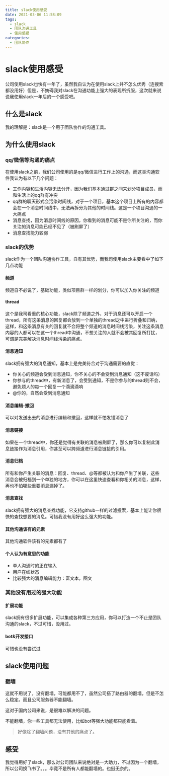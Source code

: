 ```yaml
---
title: slack使用感受
date: 2021-03-06 11:58:09
tags:
  - slack
  - 团队沟通工具
  - 使用感受
categories:
  - 团队协作
---
```


# slack使用感受

公司使用slack也快有一年了，虽然我自认为在使用slack上并不怎么优秀（连搜索都没用好）但是，不妨碍我对slack在沟通功能上强大的表现所折服，这次就来说说我使用slack一年后的一个感受吧。

## 什么是slack

我的理解是：slack是一个用于团队协作的沟通工具。

## 为什么使用slack

### qq/微信等沟通的痛点

在使用slack之前，我们公司使用的是qq/微信进行工作上的沟通，而这类沟通软件我认为有以下几个问题：

+ 工作内容和生活内容无法分开，因为我们基本通过群之间来划分项目成员，而和生活上的qq群有冲突
+ qq群的聊天形式会污染时间线，对于一个项目，基本这个项目上所有的内容都会在一个消息时间线中，无法再拆分为其他的时间线。这是一个项目沟通的一大痛点
+ 消息查找，因为消息时间线的原因，你看到的消息可能不是你所关注的，而你关注的消息可能已经不见了（被刷屏了）
+ 消息查找能力较弱

### slack的优势

slack作为一个团队沟通协作工具，自有其优势，而我司使用slack主要看中了如下几点功能

#### 频道

频道自不必说了，基础功能，类似项目群一样的划分，你可以加入你关注的频道

#### thread

这个是我司看重的核心功能，slack除了频道之外，对于消息还可以开启一个thread，所有这条消息的回复都会放到一个单独的thread之中进行折叠和归纳，这样，和这条消息有关的回复就不会将整个频道的消息时间线污染，关注这条消息内容的人都可以在这一个thread中沟通，不想关注的人就不会被其回复所打扰，可谓是完美解决消息时间线污染的痛点。

#### 消息通知

slack拥有强大的消息通知，基本上是完美符合对于沟通需要的直觉：

+ 你关心的频道会受到消息通知，你不关心的不会受到消息通知（这不废话吗）
+ 你参与的thread中，有新消息了，会受到通知，不是你参与的thread则不会，避免烦人的每一个回复一个滴滴滴响
+ @你的，自然会受到消息通知

#### 消息编辑-撤回

可以对发送出去的消息进行编辑和撤回，这样就不怕发错消息了

#### 消息链接

如果在一个thread中，你还是觉得有关联的消息被刷屏了，那么你可以复制此消息链接作为消息引用，你甚至可以跨频道进行消息链接的引用。

#### 消息归档

所有和你产生关联的消息：回复、thread、@等都被认为和你产生了关联，这些消息会被归档到一个单独的地方，你可以在这里快速查看和你相关的消息，这样，再也不怕哪些重要消息漏掉了。

#### 消息查找

slack拥有强大的消息查找功能，它支持github一样的过滤搜索，基本上能让你很快的查找想要的消息。可惜我没有用好这么强大的功能。

#### 其他沟通该有的元素

其他沟通软件该有的元素都有了

#### 个人认为有意思的功能

+ 单人沟通时的正在输入
+ 用户在线状态
+ 比较强大的消息编辑能力：富文本，图文

### 其他没有用过的强大功能

#### 扩展功能

slack拥有很多扩展功能，可以集成各种第三方应用，你可以打造一个不止是团队沟通的slack，不过可惜，没用过。

#### bot&开发接口

可惜也没有尝试过

## slack使用问题

### 翻墙

这就不用说了，没有翻墙，可能都用不了，虽然公司搭了路由器的翻墙，但是不怎么稳定。而且公司服务器不能翻墙。

这对于国内公司来说，是很难以解决的问题。

不能翻墙，你一些工具都无法使用，比如bot等强大功能都只能看着。

> 好像除了翻墙问题，没有其他的痛点了。

## 感受

我觉得用好了slack，那么对公司团队来说绝对是一大助力，不过因为一个翻墙，所以公司换飞书了。。。毕竟不是所有人都能翻墙的。也挺无奈的。
